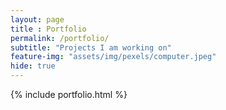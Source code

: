 ```yaml
---
layout: page
title : Portfolio
permalink: /portfolio/
subtitle: "Projects I am working on"
feature-img: "assets/img/pexels/computer.jpeg"
hide: true
---
```


{% include portfolio.html %}